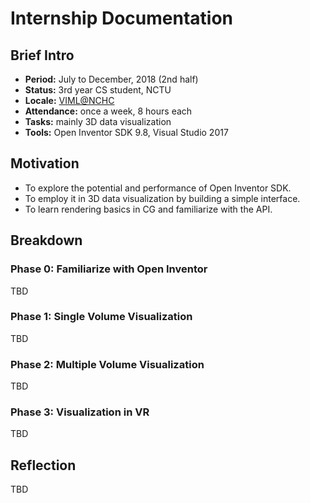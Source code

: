 # Internship Documentation
## Brief Intro
- **Period:** July to December, 2018 (2nd half)
- **Status:** 3rd year CS student, NCTU
- **Locale:** [VIML@NCHC](http://viml.nchc.org.tw/home/)
- **Attendance:** once a week, 8 hours each
- **Tasks:** mainly 3D data visualization
- **Tools:** Open Inventor SDK 9.8, Visual Studio 2017
## Motivation
- To explore the potential and performance of Open Inventor SDK.
- To employ it in 3D data visualization by building a simple interface.
- To learn rendering basics in CG and familiarize with the API.
## Breakdown
### Phase 0: Familiarize with Open Inventor
TBD
### Phase 1: Single Volume Visualization
TBD
### Phase 2: Multiple Volume Visualization
TBD
### Phase 3: Visualization in VR
TBD
## Reflection
TBD
